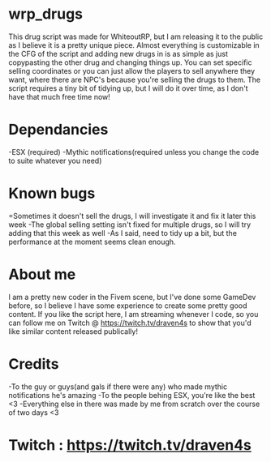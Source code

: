 # wrp_drugs

This drug script was made for WhiteoutRP, but I am releasing it to the public as I believe it is a pretty unique piece. Almost everything is customizable in the CFG of the script and adding new drugs in is as simple as just copypasting the other drug and changing things up. You can set specific selling coordinates or you can just allow the players to sell anywhere they want, where there are NPC's because you're selling the drugs to them. The script requires a tiny bit of tidying up, but I will do it over time, as I don't have that much free time now!

# Dependancies
  -ESX (required)
  -Mythic notifications(required unless you change the code to suite whatever you need)
  
# Known bugs
  =Sometimes it doesn't sell the drugs, I will investigate it and fix it later this week
  -The global selling setting isn't fixed for multiple drugs, so I will try adding that this week as well
  -As I said, need to tidy up a bit, but the performance at the moment seems clean enough.

# About me
  I am a pretty new coder in the Fivem scene, but I've done some GameDev before, so I believe I have some experience to create some pretty good content. If you like the script here, I am streaming whenever I code, so you can follow me on Twitch @ https://twitch.tv/draven4s to show that you'd like similar content released publically!

# Credits
  -To the guy or guys(and gals if there were any) who made mythic notifications he's amazing
  -To the people behing ESX, you're like the best <3
  -Everything else in there was made by me from scratch over the course of two days <3


# Twitch : https://twitch.tv/draven4s
